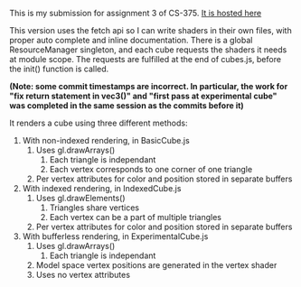 This is my submission for assignment 3 of CS-375.
[It is hosted here](https://blue.cs.sonoma.edu/~hblakey/CS-375/Assignment-3/cubes.html)

This version uses the fetch api so I can write shaders in their own files, with proper auto complete and inline documentation. There is a global ResourceManager singleton, and each cube requests the shaders it needs at module scope. The requests are fulfilled at the end of cubes.js, before the init() function is called.

**(Note: some commit timestamps are incorrect. In particular, the work for "fix return statement in vec3()" and "first pass at experimental cube" was completed in the same session as the commits before it)**

It renders a cube using three different methods:

1. With non-indexed rendering, in BasicCube.js
   1. Uses gl.drawArrays()
      1. Each triangle is independant
      2. Each vertex corresponds to one corner of one triangle
   2. Per vertex attributes for color and position stored in separate buffers
2. With indexed rendering, in IndexedCube.js
   1. Uses gl.drawElements()
      1. Triangles share vertices
      2. Each vertex can be a part of multiple triangles
   2. Per vertex attributes for color and position stored in separate buffers
3. With bufferless rendering, in ExperimentalCube.js
   1. Uses gl.drawArrays()
      1. Each triangle is independant
   2. Model space vertex positions are generated in the vertex shader
   3. Uses no vertex attributes
